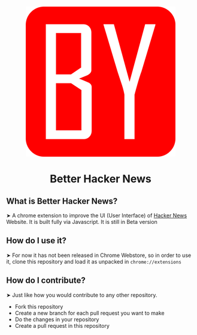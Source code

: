 <p align="center">
    <img src="./icons/icon400.png"></img>
</p>
<h1 align="center">
    Better Hacker News
</h1>

## What is Better Hacker News?

➤ A chrome extension to improve the UI (User Interface) of [Hacker News](https://news.ycombinator.com/) Website. It is built fully via Javascript. It is still in Beta version

## How do I use it?

➤ For now it has not been released in Chrome Webstore, so in order to use it, clone this repository and load it as unpacked in `chrome://extensions`

## How do I contribute?

➤ Just like how you would contribute to any other repository.

-   Fork this repository
-   Create a new branch for each pull request you want to make
-   Do the changes in your repository
-   Create a pull request in this repository
